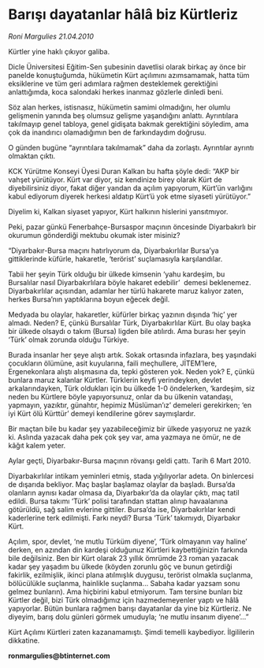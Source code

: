 # Barışı dayatanlar hâlâ biz Kürtleriz

*Roni Margulies 21.04.2010*

<div class="yazi"><p>Kürtler yine haklı çıkıyor galiba.</p>
<p>Dicle Üniversitesi Eğitim-Sen şubesinin davetlisi olarak birkaç ay önce bir panelde konuştuğumda, hükümetin Kürt açılımını azımsamamak, hatta tüm eksiklerine ve tüm geri adımlara rağmen desteklemek gerektiğini anlattığımda, koca salondaki herkes inanmaz gözlerle dinledi beni.</p>
<p>Söz alan herkes, istisnasız, hükümetin samimi olmadığını, her olumlu gelişmenin yanında beş olumsuz gelişme yaşandığını anlattı. Ayrıntılara takılmayıp genel tabloya, genel gidişata bakmak gerektiğini söyledim, ama çok da inandırıcı olamadığımın ben de farkındaydım doğrusu.</p>
<p>O günden bugüne “ayrıntılara takılmamak” daha da zorlaştı. Ayrıntılar ayrıntı olmaktan çıktı.</p>
<p>KCK Yürütme Konseyi Üyesi Duran Kalkan bu hafta şöyle dedi: “AKP bir vahşet yürütüyor. Kürt var diyor, siz kendinize birey olarak Kürt de diyebilirsiniz diyor, fakat diğer yandan da açılım yapıyorum, Kürt’ün varlığını  kabul ediyorum diyerek herkesi aldatıp Kürt’ü yok etme siyaseti yürütüyor.”</p>
<p>Diyelim ki, Kalkan siyaset yapıyor, Kürt halkının hislerini yansıtmıyor.</p>
<p>Peki, pazar günkü Fenerbahçe-Bursaspor maçının öncesinde Diyarbakırlı bir okurumun gönderdiği mektubu okumak ister misiniz?</p>
<p>“Diyarbakır-Bursa maçını hatırlıyorum da, Diyarbakırlılar Bursa’ya gittiklerinde küfürle, hakaretle, ‘terörist’ suçlamasıyla karşılandılar.</p>
<p>Tabii her şeyin Türk olduğu bir ülkede kimsenin ‘yahu kardeşim, bu Bursalılar nasıl Diyarbakırlılara böyle hakaret edebilir’  demesi beklenemez. Diyarbakırlılar açısından, adamlar her türlü hakarete maruz kalıyor zaten, herkes Bursa’nın yaptıklarına boyun eğecek değil.</p>
<p>Medyada bu olaylar, hakaretler, küfürler birkaç yazının dışında ‘hiç’ yer almadı. Neden? E, çünkü Bursalılar Türk, Diyarbakırlılar Kürt. Bu olay başka bir ülkede olsaydı o takım (Bursa) ligden bile atılırdı. Ama burası her şeyin ‘Türk’ olmak zorunda olduğu Türkiye.</p>
<p>Burada insanlar her şeye alıştı artık. Sokak ortasında infazlara, beş yaşındaki çocukların ölümüne, asit kuyularına, faili meçhullere, JİTEM’lere, Ergenekonlara alıştı alışmasına da, tepki gösteren yok. Neden yok? E, çünkü bunlara maruz kalanlar Kürtler. Türklerin keyfi yerindeyken, devlet arkalarındayken, Türk oldukları için bu ülkede 1-0 öndelerken, ‘kardeşim, siz neden bu Kürtlere böyle yapıyorsunuz, onlar da bu ülkenin vatandaşı, yapmayın, yazıktır, günahtır, hepimiz Müslüman’ız’ demeleri gerekirken; ‘en iyi Kürt ölü Kürttür’ demeyi kendilerine görev saymışlardır.</p>
<p>Bir maçtan bile bu kadar şey yazabileceğimiz bir ülkede yaşıyoruz ne yazık ki. Aslında yazacak daha pek çok şey var, ama yazmaya ne ömür, ne de kâğıt kalem yeter.</p>
<p>Aylar geçti, Diyarbakır-Bursa maçının rövanşı geldi çattı. Tarih 6 Mart 2010. </p>
<p>Diyarbakırlılar intikam yeminleri etmiş, stada yığılıyorlar adeta. On binlercesi de dışarıda bekliyor. Maç başlar başlamaz olaylar da başladı. Bursa’da olanların aynısı kadar olmasa da, Diyarbakır’da da olaylar çıktı, maç tatil edildi. Bursa takımı ‘Türk’ polisi tarafından stattan alınıp havaalanına götürüldü, sağ salim evlerine gittiler. Bursa’da ise, Diyarbakırlılar kendi kaderlerine terk edilmişti. Farkı neydi? Bursa ‘Türk’ takımıydı, Diyarbakır Kürt.</p>
<p>Açılım, spor, devlet, ‘ne mutlu Türküm diyene’, ‘Türk olmayanın vay haline’ derken, en azından din kardeşi olduğunuz Kürtleri kaybettiğinizin farkında bile değilsiniz. Ben bir Kürt olarak 23 yıllık ömrümde 23 roman yazacak kadar şey yaşadım bu ülkede (köyden zorunlu göç ve bunun getirdiği fakirlik, ezilmişlik, ikinci plana atılmışlık duygusu, terörist olmakla suçlanma, bölücülükle suçlanma, hainlikle suçlanma... Sabaha kadar yazsam sonu gelmez bunların). Ama hiçbirini kabul etmiyorum. Tam tersine bunları biz Kürtler değil, bizi Türk olmadığımız için hazmedemeyenler yaptı ve hâlâ yapıyorlar. Bütün bunlara rağmen barışı dayatanlar da yine biz Kürtleriz. Ne diyeyim, barış dolu günleri görmek umuduyla; ‘ne mutlu insanım diyene’...”</p>
<p>Kürt Açılımı Kürtleri zaten kazanamamıştı. Şimdi temelli kaybediyor. İlgililerin dikkatine.</p>
<p><b>ronmargulies@btinternet.com</b></p></div>
